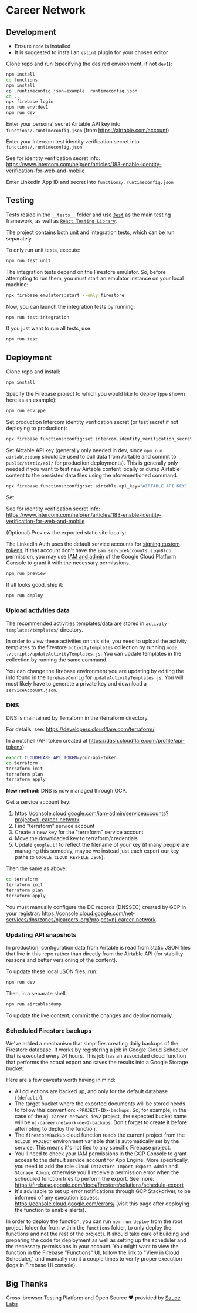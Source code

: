 # Career Network

## Development

- Ensure `node` is installed
- It is suggested to install an `eslint` plugin for your chosen editor

Clone repo and run (specifying the desired environment, if not `dev1`):

```sh
npm install
cd functions
npm install
cp .runtimeconfig.json-example .runtimeconfig.json
cd ..
npx firebase login
npm run env:dev1
npm run dev
```

Enter your personal secret Airtable API key into `functions/.runtimeconfig.json` (from https://airtable.com/account)

Enter your Intercom test identity verification secret into `functions/.runtimeconfig.json`

See for identity verification secret info: https://www.intercom.com/help/en/articles/183-enable-identity-verification-for-web-and-mobile

Enter LinkedIn App ID and secret into `functions/.runtimeconfig.json`

## Testing

Tests reside in the `__tests__` folder and use [`Jest`](https://jestjs.io/) as the main testing framework, as well as
[`React Testing Library`](https://testing-library.com/docs/react-testing-library/intro).

The project contains both unit and integration tests, which can be run separately.

To only run unit tests, execute:

```bash
npm run test:unit
```

The integration tests depend on the Firestore emulator. So, before attempting to run them, you must start an emulator
instance on your local machine:

```bash
npx firebase emulators:start --only firestore
```

Now, you can launch the integration tests by running:

```bash
npm run test:integration
```

If you just want to run all tests, use:

```bash
npm run test
```

## Deployment

Clone repo and install:

```sh
npm install
```

Specify the Firebase project to which you would like to deploy (`ppe` shown here as an example):

```sh
npm run env:ppe
```

Set production Intercom identity verification secret (or test secret if not deploying to production):

```sh
npx firebase functions:config:set intercom.identity_verification_secret="IDENTITY VERIFICATION SECRET"
```

Set Airtable API key (generally only needed in dev, since `npm run airtable:dump` should be used to pull data from Airtable and commit to `public/static/api/` for production deployments).
This is generally only needed if you want to test new Airtable content locally or dump
Airtable content to the persisted data files using the aforementioned command.

```sh
npx firebase functions:config:set airtable.api_key="AIRTABLE API KEY"
```

Set

See for identity verification secret info: https://www.intercom.com/help/en/articles/183-enable-identity-verification-for-web-and-mobile

(Optional) Preview the exported static site locally:

The LinkedIn Auth uses the default service accounts for [signing custom tokens](https://firebase.google.com/docs/auth/admin/create-custom-tokens), if that account don't have the `iam.serviceAccounts.signBlob` permission, you may use [IAM and admin](https://console.cloud.google.com/projectselector2/iam-admin) of the Google Cloud Platform Console to grant it with the necessary permissions.

```sh
npm run preview
```

If all looks good, ship it:

```sh
npm run deploy
```

### Upload activities data

The recommended activities templates/data are stored in `activity-templates/templates/` directory.

In order to view these activities on this site, you need to upload the activity templates to the firestore `activityTemplates` collection by running `node ./scripts/updateActivityTemplates.js`. You can update templates in the collection by running the same command.

You can change the firebase environment you are updating by editing the info found in the `firebaseConfig` for `updateActivityTemplates.js`. You will most likely have to generate a private key and download a `serviceAccount.json`.

### DNS

DNS is maintained by Terraform in the /terraform directory.

For details, see: https://developers.cloudflare.com/terraform/

In a nutshell (API token created at https://dash.cloudflare.com/profile/api-tokens):

```sh
export CLOUDFLARE_API_TOKEN=your-api-token
cd terraform
terraform init
terraform plan
terraform apply
```

**New method:** DNS is now managed through GCP.

Get a service account key:

1. https://console.cloud.google.com/iam-admin/serviceaccounts?project=nj-career-network
2. Find "terraform" service account
3. Create a new key for the "terraform" service account
4. Move the downloaded key to terraform/credentials
5. Update `google.tf` to reflect the filename of your key (if many people are managing this someday, maybe we instead just each export our key paths to `GOOGLE_CLOUD_KEYFILE_JSON`).

Then the same as above:

```sh
cd terraform
terraform init
terraform plan
terraform apply
```

You must manually configure the DC records (DNSSEC) created by GCP in your registrar:
https://console.cloud.google.com/net-services/dns/zones/njcareers-org?project=nj-career-network

### Updating API snapshots

In production, configuration data from Airtable is read
from static JSON files that live in this repo rather than
directly from the Airtable API (for stability reasons
and better versioning of the content).

To update these local JSON files, run:

```sh
npm run dev
```

Then, in a separate shell:

```sh
npm run airtable:dump
```

To update the live content, commit the changes and deploy normally.

### Scheduled Firestore backups

We've added a mechanism that simplifies creating daily backups of the Firestore database. It works by registering a job
in Google Cloud Scheduler that is executed every 24 hours. This job has an associated cloud function that performs the
actual export and saves the results into a Google Storage bucket.

Here are a few caveats worth having in mind:

- All collections are backed up, and only for the default database (`(default)`).
- The target bucket where the exported documents will be stored needs to follow this convention: `<PROJECT-ID>-backups`.
  So, for example, in the case of the `nj-career-network-dev2` project, the expected bucket name will be
  `nj-career-network-dev2-backups`. Don't forget to create it before attempting to deploy the function.
- The `firestoreBackup` cloud function reads the current project from the `GCLOUD_PROJECT` environment variable that is
  automatically set by the service. This means it's not tied to any specific Firebase project.
- You'll need to check your IAM permissions in the GCP Console to grant access to the default service account for App
  Engine. More specifically, you need to add the role `Cloud Datastore Import Export Admin` and `Storage Admin`;
  otherwise you'll receive a permission error when the scheduled function tries to perform the export.
  See more: https://firebase.google.com/docs/firestore/solutions/schedule-export
- It's advisable to set up error notifications through GCP Stackdriver, to be informed of any execution issuess:
  https://console.cloud.google.com/errors/ (visit this page after deploying the function to enable alerts).

In order to deploy the function, you can run `npm run deploy` from the root project folder (or from within the
`functions` folder, to only deploy the functions and not the rest of the project). It should take care of
building and preparing the code for deployment as well as setting up the scheduler and the necessary permissions in your
account. You might want to view the function in the Firebase "Functions" UI, follow the link to
"View in Cloud Scheduler," and manually run it a couple times to verify proper execution (logs in Firebase UI console).

## Big Thanks

Cross-browser Testing Platform and Open Source ❤️ provided by [Sauce Labs](https://saucelabs.com)
